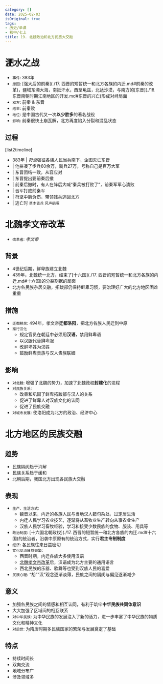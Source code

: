 ```yaml
---
category: []
date: 2025-02-03
isOriginal: true
tags:
- 历史/单课
- 初中/七上
title: 19. 北魏政治和北方民族大交融
---
```

# 淝水之战
- `事件`: 383年
- `原因`: [强大后的前秦](./17. 西晋的短暂统一和北方各族的内迁.md#前秦的改革)，疆域东濒大海，南抵汗水，西至龟兹，北达沙漠，与南方的[东晋](./18. 东晋南朝时期江南地区的开发.md#东晋的兴亡)形成对峙局面
- `双方`: 前秦 & 东晋
- `结果`: 前秦败
- `地位`: 是中国古代又一次**以少胜多**的著名战役
- `影响`: 前秦很快土崩瓦解，北方再度陷入分裂和混乱状态
## 过程
[list2timeline]
- 383年 | *苻坚*强征各族人民当兵南下，企图灭亡东晋
- | 他拼凑了步兵60余万，骑兵27万，号称自己是百万大军
- | 东晋团结一致，从容应对
- | 东晋提出要前秦后撤
- | 前秦后撤时，有人在阵后大喊“秦兵被打败了”，前秦军军心溃败
- | 晋军打败前秦军
- | 苻坚中箭负伤，带领残兵逃回北方
- | 逃亡时 `草木皆兵` `风声鹤唳`

# 北魏孝文帝改革
- `改革者`: *孝文帝*

## 背景
- 4世纪后期，鲜卑族建立北魏
- 439年，北魏统一北方，结束了[十六国](./17. 西晋的短暂统一和北方各族的内迁.md#十六国)的分裂割据的局面
- 北方各民族杂居交融，拓跋部仍保持鲜卑习惯，要治理好广大的北方地区困难重重
## 措施
- `迁都移民`: 494年，孝文帝**迁都洛阳**，把北方各族人民迁到中原
- `推行汉化`
    - 规定官员在朝廷中必须用**汉语**，禁用鲜卑语
    - 以汉服代替鲜卑服
    - 改鲜卑姓为汉姓
    - 鼓励鲜卑贵族与汉人贵族联姻
## 影响
- `对北魏`: 增强了北魏的势力，加速了北魏政权**封建化**的进程
- `对民族关系`:
    - 改善和巩固了鲜卑拓跋部与汉人的关系
    - 促进了鲜卑人对汉族文化的认同
    - 促进了民族交融
- `对城市发展`: 使洛阳成为北方的政治、经济中心

# 北方地区的民族交融
## 趋势
- 民族隔阂趋于消解
- 民族关系趋于缓和
- 北朝后期，我国北方出现各民族大交融
## 表现
- `生产、生活方式`:
    - 魏晋以来，内迁的各族人民与当地汉人错句杂处，过定居生活
    - 内迁人民学习农业技艺，逐渐将从畜牧业生产转向从事农业生产
    - 汉族人民学习畜牧经验，学习和接受少数民族的食物、服装、用具等
- `政治制度`: [十六国北朝政权](./17. 西晋的短暂统一和北方各族的内迁.md#十六国)的统治者，沿袭中原原有的统治方式，实行**君主专制制度**
- `经济`: 各民族往来日益密切
- `文化交流日益频繁`:
    - 西晋时期，内迁各族大多使用汉语
    - [北魏孝文帝改革](#北魏孝文帝改革)后，汉语成为北方主要的通用语言
    - 西北民族的乐器、歌舞等也受到汉族人民的喜爱
- `民族心理`: “胡”“汉”观念逐渐淡薄，民族之间的隔阂与偏见逐渐减少
## 意义
- 加强各民族之间的情感和相互认同，有利于筑牢**中华民族共同体意识**
- 大大加强了区域间的相互联系
 - `对中华民族`: 为中华民族的发展注入了新的活力，进一步丰富了中华民族的物质文化和精神文化
 - `对后世`: 为隋唐时期多民族国家的繁荣与发展奠定了基础
## 特点
- 持续时间长
- 双向交流
- 地域分布广
- 涉及领域多